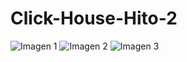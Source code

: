 # Click-House-Hito-2

![Imagen 1](https://i.ibb.co/n1WTbzR/trhtrhtr.png)
![Imagen 2](https://i.ibb.co/BVb15xG/htrrttrrtht.png)
![Imagen 3](https://i.ibb.co/vXnCG4g/ghghrh.png)

